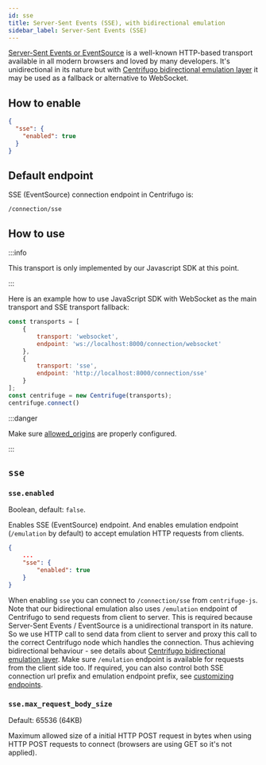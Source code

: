 ```yaml
---
id: sse
title: Server-Sent Events (SSE), with bidirectional emulation 
sidebar_label: Server-Sent Events (SSE)
---
```


[Server-Sent Events or EventSource](https://developer.mozilla.org/en-US/docs/Web/API/EventSource) is a well-known HTTP-based transport available in all modern browsers and loved by many developers. It's unidirectional in its nature but with [Centrifugo bidirectional emulation layer](https://centrifugal.dev/blog/2022/07/19/centrifugo-v4-released#modern-websocket-emulation-in-javascript) it may be used as a fallback or alternative to WebSocket.

## How to enable

```json title=config.json
{
  "sse": {
    "enabled": true
  }
}
```

## Default endpoint

SSE (EventSource) connection endpoint in Centrifugo is:

```
/connection/sse
```

## How to use

:::info

This transport is only implemented by our Javascript SDK at this point.

:::

Here is an example how to use JavaScript SDK with WebSocket as the main transport and SSE transport fallback:

```javascript title="Use SSE with bidirectional emulation as a fallback for WebSocket in JS SDK"
const transports = [
    {
        transport: 'websocket',
        endpoint: 'ws://localhost:8000/connection/websocket'
    },
    {
        transport: 'sse',
        endpoint: 'http://localhost:8000/connection/sse'
    }
];
const centrifuge = new Centrifuge(transports);
centrifuge.connect()
```

:::danger

Make sure [allowed_origins](../server/configuration.md#clientallowed_origins) are properly configured.

:::

## `sse`

### `sse.enabled`

Boolean, default: `false`.

Enables SSE (EventSource) endpoint. And enables emulation endpoint (`/emulation` by default) to accept emulation HTTP requests from clients.

```json title="config.json"
{
    ...
    "sse": {
        "enabled": true
    }
}
```

When enabling `sse` you can connect to `/connection/sse` from `centrifuge-js`. Note that our bidirectional emulation also uses `/emulation` endpoint of Centrifugo to send requests from client to server. This is required because Server-Sent Events / EventSource is a unidirectional transport in its nature. So we use HTTP call to send data from client to server and proxy this call to the correct Centrifugo node which handles the connection. Thus achieving bidirectional behaviour - see details about [Centrifugo bidirectional emulation layer](https://centrifugal.dev/blog/2022/07/19/centrifugo-v4-released#modern-websocket-emulation-in-javascript). Make sure `/emulation` endpoint is available for requests from the client side too. If required, you can also control both SSE connection url prefix and emulation endpoint prefix, see [customizing endpoints](../server/configuration.md#endpoint-management).

### `sse.max_request_body_size`

Default: 65536 (64KB)

Maximum allowed size of a initial HTTP POST request in bytes when using HTTP POST requests to connect (browsers are using GET so it's not applied).
